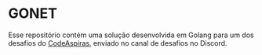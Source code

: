 # GONET

Esse repositório contém uma solução desenvolvida em Golang para um dos desafios do [CodeAspiras](https://blog.codeaspiras.dev/), enviado no canal de desafios no Discord.